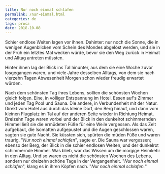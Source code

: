 ```yaml
---
title: Nur noch einmal schlafen
permalink: /nur-einmal.html
categories: de
tags: prosa
date: 2018-10-08
---
```


Schier endlose Weiten lagen vor ihnen. Dahinter: nur noch die Sonne, die in wenigen Augenblicken vom Schein des Mondes abgelöst werden, und sie in der Früh ein letztes Mal wecken würde, bevor sie den Weg zurück in Heimat und Alltag antreten müssten.

Hinter ihnen lag der Blick ins Tal hinunter, aus dem sie eine Woche zuvor losgegangen waren, und viele Jahre desselben Alltags, von dem sie nach vierzehn Tagen Abwesenheit Morgen schon wieder freudig erwartet würden.

Nach dem schönsten Tag ihres Lebens, sollten die schönsten Wochen gleich folgen. Eine, in völliger Entspannung im Hotel. Essen auf's Zimmer und jeden Tag Pool und Sauna. Die andere, in Verbundenheit mit der Natur. Direkt vom Hotel aus durch das kleine Dorf, den Berg hinauf, und dann vom kleinen Flugplatz im Tal auf der anderen Seite wieder in Richtung Heimat. Dreizehn Tage waren vorbei und der Blick in den dunkelrot schimmernden Himmel ließ sie die ermüdeten Füße für eine Weile vergessen. Als das Zelt aufgebaut, die Isomatten aufgepustet und die Augen geschlossen waren, sagten sie gute Nacht. Sie küssten sich, spürten die müden Füße und waren traurig. "*Nur noch einmal schlafen*", sagte er. Die Sauna war vergessen; ebenso der Berg, der Blick in die schier endlosen Weiten, und der dunkelrot schimmernde Himmel. Was blieb, war das Wissen um die morgige Heimkehr in den Alltag. Und so waren es nicht die schönsten Wochen des Lebens, sondern nur dreizehn schöne Tage in der Vergangenheit. "*Nur noch einmal schlafen*", klang es in ihren Köpfen nach. "*Nur noch einmal schlafen.*"
